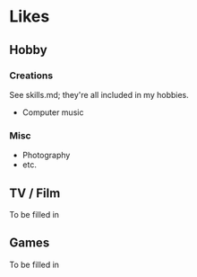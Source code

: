 Likes
=====

Hobby
-----

### Creations

See skills.md; they're all included in my hobbies.

- Computer music

### Misc

- Photography
- etc.

TV / Film
---------

To be filled in

Games
-----

To be filled in

